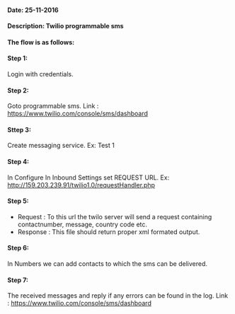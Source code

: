 #### Date: 25-11-2016
#### Description: Twilio programmable sms

#### The flow is as follows:

#### Step 1:
  Login with credentials.
  
#### Step 2:
   Goto programmable sms.
   Link : https://www.twilio.com/console/sms/dashboard
  
#### Sttep 3:
   Create messaging service.
   Ex: Test 1
  
#### Step 4:
  In Configure In Inbound Settings set REQUEST URL.
  Ex: http://159.203.239.91/twilio1.0/requestHandler.php
  
#### Step 5:
  * Request  : To this url the twilo server will send a request containing contactnumber, message, country code etc.
  * Response : This file should return proper xml formated output.
  
#### Step 6:
  In Numbers we can add contacts to which the sms can be delivered.
  
#### Step 7:
  The received messages and reply if any errors can be found in the log.
  Link : https://www.twilio.com/console/sms/dashboard
